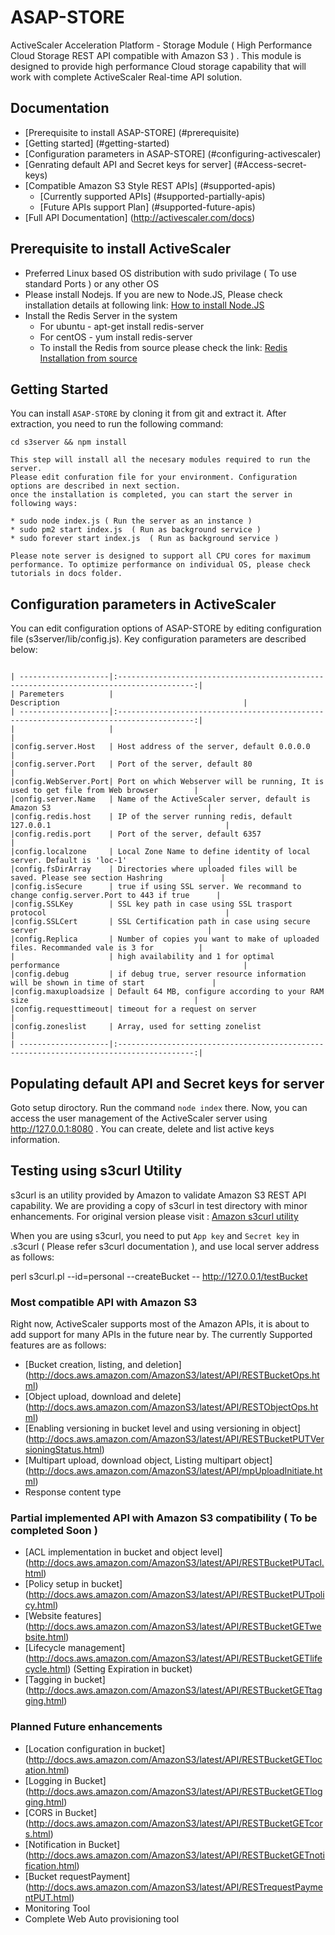 ASAP-STORE
==========

ActiveScaler Acceleration Platform - Storage Module ( High Performance Cloud Storage REST API compatible with Amazon S3 ) . This module is designed to provide high performance Cloud storage capability that will work with complete ActiveScaler Real-time API solution.

## Documentation

* [Prerequisite to install ASAP-STORE] (#prerequisite)
* [Getting started] (#getting-started)
* [Configuration parameters in ASAP-STORE] (#configuring-activescaler)
* [Genrating default API and Secret keys for server] (#Access-secret-keys)
* [Compatible Amazon S3 Style REST APIs] (#supported-apis)
  * [Currently supported APIs] (#supported-partially-apis)
  * [Future APIs support Plan] (#supported-future-apis)
* [Full API Documentation] (http://activescaler.com/docs)

<a name="prerequisite"></a>

## Prerequisite to install ActiveScaler

* Preferred Linux based OS distribution with sudo privilage ( To use standard Ports ) or any other OS
* Please install Nodejs. If you are new to Node.JS, Please check installation details at following link: 
<a href="http://nodejs.org/download/"> How to install Node.JS</a>
* Install the Redis Server in the system
  * For ubuntu - apt-get install redis-server
  * For centOS - yum install redis-server
  * To install the Redis from source please check the link: <a href="http://redis.io/download"> Redis Installation from source </a>

<a name="getting-started"></a>

## Getting Started

You can install `ASAP-STORE` by cloning it from git and extract it. After extraction, you need to run the following command:

```
cd s3server && npm install

This step will install all the necesary modules required to run the server.
Please edit confuration file for your environment. Configuration options are described in next section.
once the installation is completed, you can start the server in following ways:

* sudo node index.js ( Run the server as an instance )
* sudo pm2 start index.js  ( Run as background service )
* sudo forever start index.js  ( Run as background service )

Please note server is designed to support all CPU cores for maximum performance. To optimize performance on individual OS, please check tutorials in docs folder.

```

<a name="configuring-activescaler"></a>
## Configuration parameters in ActiveScaler 

You can edit configuration options of ASAP-STORE by editing configuration file (s3server/lib/config.js). Key configuration parameters are described below:

```

| --------------------|:---------------------------------------------------------------------------------------:|
| Paremeters          |                                     Description                                         |
| --------------------|:---------------------------------------------------------------------------------------:|
|                     |                                                                                         |
|config.server.Host   | Host address of the server, default 0.0.0.0                                             |
|config.server.Port   | Port of the server, default 80                                                          |
|config.WebServer.Port| Port on which Webserver will be running, It is used to get file from Web browser        |
|config.server.Name   | Name of the ActiveScaler server, default is Amazon S3                                   |
|config.redis.host    | IP of the server running redis, default 127.0.0.1                                       |
|config.redis.port    | Port of the server, default 6357                                                        |
|config.localzone     | Local Zone Name to define identity of local server. Default is 'loc-1'                  |
|config.fsDirArray    | Directories where uploaded files will be saved. Please see section Hashring             |
|config.isSecure      | true if using SSL server. We recommand to change config.server.Port to 443 if true      |
|config.SSLKey        | SSL key path in case using SSL trasport protocol                                        |
|config.SSLCert       | SSL Certification path in case using secure server                                      |
|config.Replica       | Number of copies you want to make of uploaded files. Recommanded vale is 3 for          |
|                     | high availability and 1 for optimal performance                                         |
|config.debug         | if debug true, server resource information will be shown in time of start               |
|config.maxuploadsize | Default 64 MB, configure according to your RAM size                                     |
|config.requesttimeout| timeout for a request on server                                                         |
|config.zoneslist     | Array, used for setting zonelist                                                        |
| --------------------|:---------------------------------------------------------------------------------------:|

```
<a name="Access-secret-keys"></a>

## Populating default API and Secret keys for server

Goto setup diroctory. Run the command `node index` there. Now, you can access the user management of the ActiveScaler server using http://127.0.0.1:8080 . You can create, delete and list active keys information.

## Testing using s3curl Utility

s3curl is an utility provided by Amazon to validate Amazon S3 REST API capability. We are providing a copy of s3curl in test directory with minor enhancements. For original version please visit : <a href="http://aws.amazon.com/code/128">Amazon s3curl utility</a>

When you are using s3curl, you need to put `App key` and `Secret key` in .s3curl ( Please refer s3curl documentation ), and use local server address as follows:

perl s3curl.pl --id=personal --createBucket -- http://127.0.0.1/testBucket

<a name="supported-apis"></a>

### Most compatible API with Amazon S3

Right now, ActiveScaler supports most of the Amazon APIs, it is about to add support for many APIs in the future near by. The currently Supported features are as follows:

* [Bucket creation, listing, and deletion] (http://docs.aws.amazon.com/AmazonS3/latest/API/RESTBucketOps.html)
* [Object upload, download and delete] (http://docs.aws.amazon.com/AmazonS3/latest/API/RESTObjectOps.html)
* [Enabling versioning in bucket level and using versioning in object] (http://docs.aws.amazon.com/AmazonS3/latest/API/RESTBucketPUTVersioningStatus.html)
* [Multipart upload, download object, Listing multipart object] (http://docs.aws.amazon.com/AmazonS3/latest/API/mpUploadInitiate.html)
* Response content type

<a name="supported-partially-apis"></a>

### Partial implemented API with Amazon S3 compatibility ( To be completed Soon )

* [ACL implementation in bucket and object level] (http://docs.aws.amazon.com/AmazonS3/latest/API/RESTBucketPUTacl.html)
* [Policy setup in bucket] (http://docs.aws.amazon.com/AmazonS3/latest/API/RESTBucketPUTpolicy.html) 
* [Website features] (http://docs.aws.amazon.com/AmazonS3/latest/API/RESTBucketGETwebsite.html)
* [Lifecycle management] (http://docs.aws.amazon.com/AmazonS3/latest/API/RESTBucketGETlifecycle.html) (Setting Expiration in bucket) 
* [Tagging in bucket] (http://docs.aws.amazon.com/AmazonS3/latest/API/RESTBucketGETtagging.html)

<a name="supported-future-apis"></a>

### Planned Future enhancements

* [Location configuration in bucket] (http://docs.aws.amazon.com/AmazonS3/latest/API/RESTBucketGETlocation.html) 
* [Logging in Bucket] (http://docs.aws.amazon.com/AmazonS3/latest/API/RESTBucketGETlogging.html)
* [CORS in Bucket] (http://docs.aws.amazon.com/AmazonS3/latest/API/RESTBucketGETcors.html)
* [Notification in Bucket] (http://docs.aws.amazon.com/AmazonS3/latest/API/RESTBucketGETnotification.html)
* [Bucket requestPayment] (http://docs.aws.amazon.com/AmazonS3/latest/API/RESTrequestPaymentPUT.html)
* Monitoring Tool
* Complete Web Auto provisioning tool

